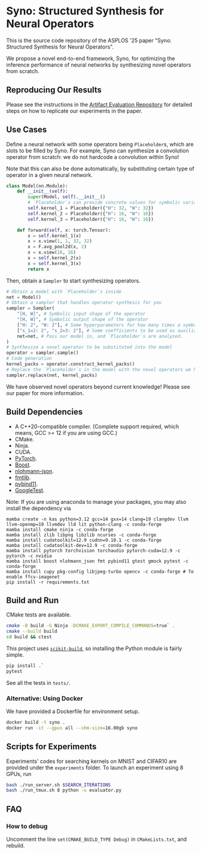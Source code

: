 # Syno: Structured Synthesis for Neural Operators

This is the source code repository of the ASPLOS '25 paper "Syno: Structured Synthesis for Neural Operators".

We propose a novel end-to-end framework, Syno, for optimizing the inference performance of neural networks by synthesizing novel operators from scratch.

## Reproducing Our Results

Please see the instructions in the [Artifact Evaluation Repository](https://github.com/Yongqi-Zhuo/Syno-AE) for detailed steps on how to replicate our experiments in the paper.

## Use Cases

Define a neural network with some operators being `Placeholder`s, which are slots to be filled by Syno. For example, Syno can synthesize a convolution operator from scratch: we do not hardcode a convolution within Syno!

Note that this can also be done automatically, by substituting certain type of operator in a given neural network.

```python
class Model(nn.Module):
    def __init__(self):
        super(Model, self).__init__()
        # `Placeholder`s can provide concrete values for symbolic variables. This can be used to match spatial dimensions of tensors.
        self.kernel_1 = Placeholder({"H": 32, "W": 32})
        self.kernel_2 = Placeholder({"H": 16, "W": 16})
        self.kernel_3 = Placeholder({"H": 16, "W": 16})

    def forward(self, x: torch.Tensor):
        x = self.kernel_1(x)
        x = x.view(1, 1, 32, 32)
        x = F.avg_pool2d(x, 2)
        x = x.view(16, 16)
        x = self.kernel_2(x)
        x = self.kernel_3(x)
        return x
```

Then, obtain a `Sampler` to start synthesizing operators.

```python
# Obtain a model with `Placeholder`s inside
net = Model()
# Obtain a sampler that handles operator synthesis for you
sampler = Sampler(
    "[H, W]", # Symbolic input shape of the operator
    "[H, W]", # Symbolic output shape of the operator
    ["H: 2", "W: 2"], # Some hyperparameters for how many times a symbolic variable can be used
    ["s_1=2: 2", "s_2=3: 2"], # Some coefficients to be used as auxiliary symbolic variables
    net=net, # Pass our model in, and `Placeholder`s are analyzed.
)
# Synthesize a novel operator to be substituted into the model
operator = sampler.sample()
# Code generation
kernel_packs = operator.construct_kernel_packs()
# Replace the `Placeholder`s in the model with the novel operators we have just synthesized
sampler.replace(net, kernel_packs)
```

We have observed novel operators beyond current knowledge! Please see our paper for more information.

## Build Dependencies

- A C++20-compatible compiler. (Complete support required, which means, GCC >= 12 if you are using GCC.)
- CMake.
- Ninja.
- CUDA.
- [PyTorch](https://github.com/pytorch/pytorch).
- [Boost](https://github.com/boostorg/boost).
- [nlohmann-json](https://github.com/nlohmann/json).
- [fmtlib](https://github.com/fmtlib/fmt).
- [pybind11](https://github.com/pybind/pybind11).
- [GoogleTest](https://github.com/google/googletest).

Note: If you are using anaconda to manage your packages, you may also install the dependency via 

```[language=bash]
mamba create -n kas python=3.12 gcc=14 gxx=14 clang=19 clangdev llvm llvm-openmp=19 llvmdev lld lit python-clang -c conda-forge
mamba install cmake ninja -c conda-forge
mamba install zlib libpng libzlib ncurses -c conda-forge
mamba install cudatoolkit=12.9 cudnn=9.10.1 -c conda-forge
mamba install cudatoolkit-dev=12.9 -c conda-forge
mamba install pytorch torchvision torchaudio pytorch-cuda=12.9 -c pytorch -c nvidia
mamba install boost nlohmann_json fmt pybind11 gtest gmock pytest -c conda-forge
mamba install cupy pkg-config libjpeg-turbo opencv -c conda-forge # To enable ffcv-imagenet
pip install -r requirements.txt
```

## Build and Run

CMake tests are available.

```bash
cmake -B build -G Ninja -DCMAKE_EXPORT_COMPILE_COMMANDS=true` .
cmake --build build
cd build && ctest
```

This project uses [`scikit-build`](https://github.com/scikit-build/scikit-build-core), so installing the Python module is fairly simple.

```bash
pip install .`
pytest
```

See all the tests in `tests/`.

### Alternative: Using Docker

We have provided a Dockerfile for environment setup.

```bash
docker build -t syno .
docker run -it --gpus all --shm-size=16.00gb syno
```

## Scripts for Experiments

Experiments' codes for searching kernels on MNIST and CIFAR10 are provided under the `experiments` folder. To launch an experiment using 8 GPUs, run

```bash
bash ./run_server.sh $SEARCH_ITERATIONS
bash ./run_tmux.sh 8 python -u evaluator.py
```

## FAQ

### How to debug

Uncomment the line `set(CMAKE_BUILD_TYPE Debug)` in `CMakeLists.txt`, and rebuild.
